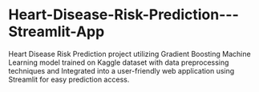 # Heart-Disease-Risk-Prediction---Streamlit-App
Heart Disease Risk Prediction project utilizing Gradient Boosting Machine Learning model trained on Kaggle dataset with data preprocessing techniques and Integrated into a user-friendly web application using Streamlit for easy prediction access.

